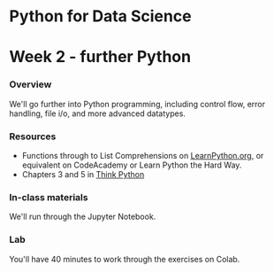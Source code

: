 # Python for Data Science
# Week 2 - further Python
### Overview
We'll go further into Python programming, including control flow, error handling, file i/o, and more advanced datatypes.

### Resources
* Functions through to List Comprehensions on [LearnPython.org](http://learnpython.org/), or equivalent on CodeAcademy or Learn Python the Hard Way.
* Chapters 3 and 5 in [Think Python](http://greenteapress.com/thinkpython2/thinkpython2.pdf)

### In-class materials
We'll run through the Jupyter Notebook.

### Lab
You'll have 40 minutes to work through the exercises on Colab.
